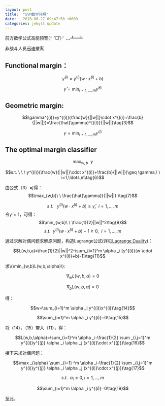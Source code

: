 ```yaml
---
layout: post
title:  "SVM数学详解"
date:   2018-06-27 09:47:50 +0800
categories: jekyll update
---
```

<script type="text/x-mathjax-config">
  MathJax.Hub.Config({
    extensions: ["tex2jax.js"],
    jax: ["input/TeX", "output/HTML-CSS"],
    tex2jax: {
      <!--$表示行内元素，$$表示块状元素 -->
      inlineMath: [ ['$','$'], ["\\(","\\)"] ],
      displayMath: [ ['$$','$$'], ["\\[","\\]"] ],
      processEscapes: true
    },
    "HTML-CSS": { availableFonts: ["TeX"] }
  });
</script>
<!--加载MathJax的最新文件， async表示异步加载进来 -->
<script type="text/javascript" async src="https://cdn.mathjax.org/mathjax/latest/MathJax.js">
</script>
前方数学公式高能预警(╯‵□′)╯︵┻━┻


非战斗人员迅速撤离
## Functional margin：

$$\hat{\gamma}^{(i)}=y^{(i)}(w\cdot x^{(i)}+b) \tag{1}$$

 $$\hat{\gamma}=\min_{i=1,\ldots,m}\hat{\gamma}^{(i)} \tag{2}$$

## Geometric margin:

$$\gamma^{(i)}=y^{(i)}(\frac{w}{||w||}\cdot x^{(i)}+\frac{b}{||w||})=\frac{\hat{\gamma}^{(i)}}{||w||}\tag{3}$$

$$\gamma=\min_{i=1,\ldots,m}\gamma^{(i)}\tag{4}$$

## The optimal margin classifier
$$\max_{w,b}\ \ \gamma\tag{5}$$


$$s.t. \ \ \ y^{(i)}(\frac{w}{||w||}\cdot x^{(i)}+\frac{b}{||w||})\geq \gamma,\ \ i=1,\ldots,m\tag{6}$$

由公式（3）可得：
$$\max_{w,b}\ \ \frac{\hat{\gamma}}{||w||} \tag{7}$$

$$s.t. \ \ \ y^{(i)}(w\cdot x^{(i)}+b)\geq\hat{\gamma},\ \ i=1,\ldots,m\tag{8}$$
令$\hat{\gamma}=1$，可得：
$$\min_{w,b}\ \ \frac{1}{2}||w||^2\tag{9}$$
$$s.t.\ \ y^{(i)}(w\cdot x^{(i)}+b)-1\geq0,\ \ i=1,\ldots,m\tag{10}$$


通过求解对偶问题求解原问题，构造Lagrange公式(详见[Lagrange Duality](https://initeasylife.github.io/jekyll/update/2018/06/29/Lagrange-Duality.html))：


$$L(w,b,a)=\frac{1}{2}||w||^2-\sum_{i=1}^m \alpha _i [y^{(i)}(w \cdot x^{(i)}+b)-1]\tag{11}$$


求\\(\min_{w,b}L(w,b,\alpha)\\):


$$\nabla_wL(w,b,\alpha)=0\tag{12}$$


$$\nabla_bL(w,b,\alpha)=0\tag{13}$$


得：


$$w=\sum_{i=1}^m \alpha _i y^{(i)}x^{(i)}\tag{14}$$


$$\sum_{i=1}^m \alpha _i y^{(i)}=0\tag{15}$$


将（14），（15）带入（11），得：


$$L(w,b,\alpha)=\sum_{i=1}^m \alpha _i-\frac{1}{2} \sum _{i,j=1}^m y^{(i)}y^{(j)} \alpha _i \alpha _j (x^{(i)}\cdot x^{(j)})\tag{16}$$


接下来求对偶问题：


$$\max _{\alpha} \sum _{i=1} ^m \alpha _i-\frac{1}{2} \sum _{i,j=1}^m y^{(i)}y^{(j)} \alpha _i \alpha _j (x^{(i)}\cdot x^{(j)})\tag{17}$$


$$s.t. \ \ \alpha _i \geq 0,i=1,\ldots,m\tag{18}$$


$$\sum_{i=1}^m \alpha _i y^{(i)}=0\tag{19}$$


至此，


















